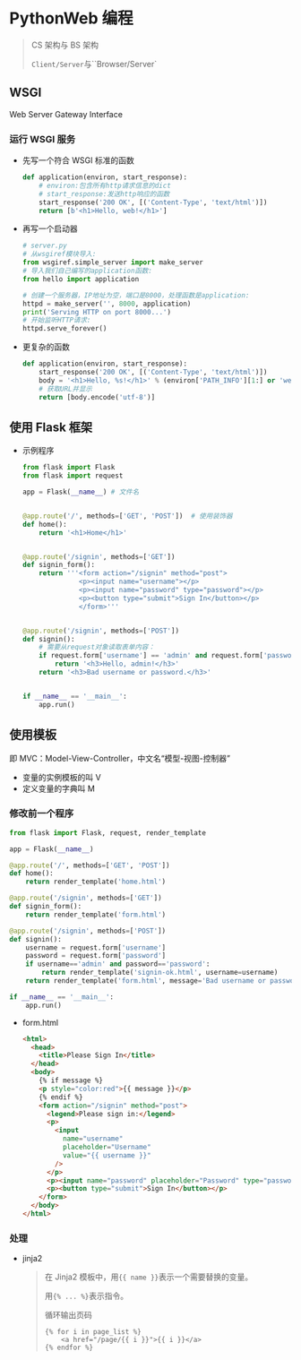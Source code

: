 <!--
title: 30-Web编程
sort:
-->

# PythonWeb 编程

> CS 架构与 BS 架构
>
> `Client/Server`与``Browser/Server`

## WSGI

Web Server Gateway Interface

### 运行 WSGI 服务

- 先写一个符合 WSGI 标准的函数

  ```python
  def application(environ, start_response):
      # environ:包含所有http请求信息的dict
      # start_response:发送http响应的函数
      start_response('200 OK', [('Content-Type', 'text/html')])
      return [b'<h1>Hello, web!</h1>']
  ```

- 再写一个启动器

  ```python
  # server.py
  # 从wsgiref模块导入:
  from wsgiref.simple_server import make_server
  # 导入我们自己编写的application函数:
  from hello import application

  # 创建一个服务器，IP地址为空，端口是8000，处理函数是application:
  httpd = make_server('', 8000, application)
  print('Serving HTTP on port 8000...')
  # 开始监听HTTP请求:
  httpd.serve_forever()
  ```

- 更复杂的函数

  ```python
  def application(environ, start_response):
      start_response('200 OK', [('Content-Type', 'text/html')])
      body = '<h1>Hello, %s!</h1>' % (environ['PATH_INFO'][1:] or 'web')
      # 获取URL并显示
      return [body.encode('utf-8')]
  ```

## 使用 Flask 框架

- 示例程序

  ```python
  from flask import Flask
  from flask import request

  app = Flask(__name__)	# 文件名


  @app.route('/', methods=['GET', 'POST'])	# 使用装饰器
  def home():
      return '<h1>Home</h1>'


  @app.route('/signin', methods=['GET'])
  def signin_form():
      return '''<form action="/signin" method="post">
                <p><input name="username"></p>
                <p><input name="password" type="password"></p>
                <p><button type="submit">Sign In</button></p>
                </form>'''


  @app.route('/signin', methods=['POST'])
  def signin():
      # 需要从request对象读取表单内容：
      if request.form['username'] == 'admin' and request.form['password'] == 'password':
          return '<h3>Hello, admin!</h3>'
      return '<h3>Bad username or password.</h3>'


  if __name__ == '__main__':
      app.run()
  ```

## 使用模板

即 MVC：Model-View-Controller，中文名“模型-视图-控制器”

- 变量的实例模板的叫 V
- 定义变量的字典叫 M

### 修改前一个程序

```python
from flask import Flask, request, render_template

app = Flask(__name__)

@app.route('/', methods=['GET', 'POST'])
def home():
    return render_template('home.html')

@app.route('/signin', methods=['GET'])
def signin_form():
    return render_template('form.html')

@app.route('/signin', methods=['POST'])
def signin():
    username = request.form['username']
    password = request.form['password']
    if username=='admin' and password=='password':
        return render_template('signin-ok.html', username=username)
    return render_template('form.html', message='Bad username or password', username=username)

if __name__ == '__main__':
    app.run()
```

- form.html

  ```html
  <html>
    <head>
      <title>Please Sign In</title>
    </head>
    <body>
      {% if message %}
      <p style="color:red">{{ message }}</p>
      {% endif %}
      <form action="/signin" method="post">
        <legend>Please sign in:</legend>
        <p>
          <input
            name="username"
            placeholder="Username"
            value="{{ username }}"
          />
        </p>
        <p><input name="password" placeholder="Password" type="password" /></p>
        <p><button type="submit">Sign In</button></p>
      </form>
    </body>
  </html>
  ```

### 处理

- jinja2

  > 在 Jinja2 模板中，用`{{ name }}`表示一个需要替换的变量。
  >
  > 用`{% ... %}`表示指令。
  >
  > 循环输出页码
  >
  > ```jinja2
  > {% for i in page_list %}
  >     <a href="/page/{{ i }}">{{ i }}</a>
  > {% endfor %}
  > ```
